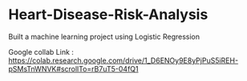# Heart-Disease-Risk-Analysis
Built a machine learning project using Logistic Regression

Google collab Link : https://colab.research.google.com/drive/1_D6ENOy9E8yPjPuS5iREH-pSMsTnWNVK#scrollTo=rB7uT5-04fQ1

